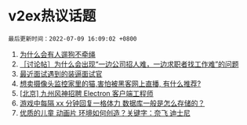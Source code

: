 # v2ex热议话题

`最后更新时间：2022-07-09 16:09:02 +0800`

1. [为什么会有人遛狗不牵绳](https://www.v2ex.com/t/865052)
1. [［讨论帖］为什么会出现“一边公司招人难，一边求职者找工作难”的问题](https://www.v2ex.com/t/865031)
1. [最近面试遇到的装逼面试官](https://www.v2ex.com/t/865045)
1. [想卖摄像头监控家里的猫,害怕被黑客网上直播, 有什么推荐?](https://www.v2ex.com/t/864960)
1. [[北京] 九州风神招聘 Electron 客户端工程师](https://www.v2ex.com/t/864974)
1. [游戏中每隔 xx 分钟回复一格体力 数据库一般是怎么存储的？](https://www.v2ex.com/t/864966)
1. [优质的儿童 动画片 环境如何创造？关键字：奈飞 迪士尼](https://www.v2ex.com/t/864985)

